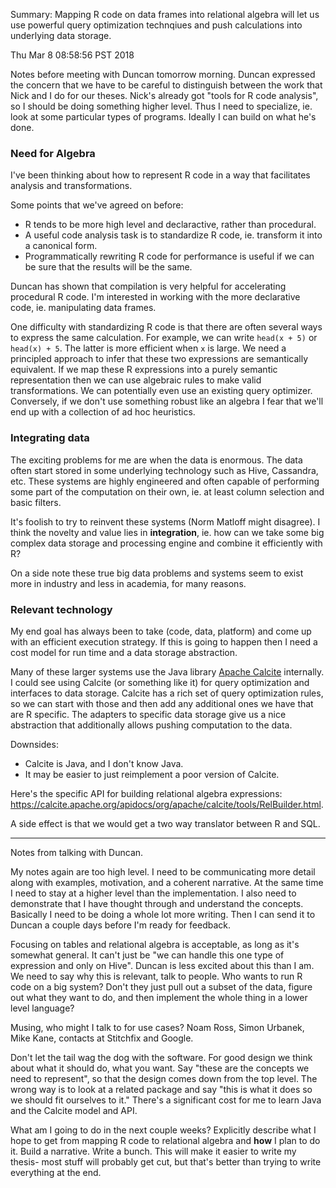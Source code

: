 Summary: Mapping R code on data frames into relational algebra will let us
use powerful query optimization technqiues and push calculations into
underlying data storage.

Thu Mar  8 08:58:56 PST 2018

Notes before meeting with Duncan tomorrow morning.  Duncan expressed the
concern that we have to be careful to distinguish between the work that
Nick and I do for our theses. Nick's already got "tools for R code
analysis", so I should be doing something higher level. Thus I need to
specialize, ie. look at some particular types of programs. Ideally I
can build on what he's done.


### Need for Algebra

I've been thinking about how to represent R code in a way that facilitates
analysis and transformations. 

Some points that we've agreed on before:

- R tends to be more high level and declaractive, rather than procedural.
- A useful code analysis task is to standardize R code, ie. transform it into a
  canonical form.
- Programmatically rewriting R code for performance is useful if we can be
  sure that the results will be the same.

Duncan has shown that compilation is very helpful for accelerating
procedural R code. I'm interested in working with the more declarative
code, ie. manipulating data frames.

One difficulty with standardizing R code is that there are often several
ways to express the same calculation. For example, we can write `head(x +
5)` or `head(x) + 5`. The latter is more efficient when `x` is large. We
need a principled approach to infer that these two expressions are
semantically equivalent. If we map these R expressions into a purely
semantic representation then we can use algebraic rules to make valid
transformations.  We can potentially even use an existing query optimizer.
Conversely, if we don't use something robust like an algebra I fear that
we'll end up with a collection of ad hoc heuristics.


### Integrating data

The exciting problems for me are when the
data is enormous. The data often start stored in some underlying technology
such as Hive, Cassandra, etc. These systems are highly engineered and often
capable of performing some part of the computation on their own, ie. at
least column selection and basic filters.

It's foolish to try to reinvent these systems (Norm Matloff might
disagree). I think the novelty and value lies in __integration__, ie. how
can we take some big complex data storage and processing engine and combine
it efficiently with R?

On a side note these true big data problems and systems seem to exist
more in industry and less in academia, for many reasons.


### Relevant technology

My end goal has always been to take (code, data, platform) and come up with
an efficient execution strategy. If this is going to happen then I need a
cost model for run time and a data storage abstraction.

Many of these larger systems use the Java library [Apache
Calcite](https://calcite.apache.org/) internally. I could see using Calcite
(or something like it) for query optimization and interfaces to data
storage. Calcite has a rich set of query optimization rules, so we can
start with those and then add any additional ones we have that are R
specific. The adapters to specific data storage give us a nice abstraction
that additionally allows pushing computation to the data.

Downsides:

- Calcite is Java, and I don't know Java.
- It may be easier to just reimplement a poor version of Calcite.

Here's the specific API for building relational algebra expressions:
https://calcite.apache.org/apidocs/org/apache/calcite/tools/RelBuilder.html.

A side effect is that we would get a two way translator between R and SQL.


------------------------------------------------------------

Notes from talking with Duncan.

My notes again are too high level. I need to be communicating more detail
along with examples, motivation, and a coherent narrative.
At the same time I need to stay at a higher level than the implementation.
I also need to demonstrate that I have thought through and understand the
concepts. Basically I need to be doing a whole lot more writing. Then I can
send it to Duncan a couple days before I'm ready for feedback.

Focusing on tables and relational algebra is acceptable, as long as it's
somewhat general. It can't just be "we can handle this one type of
expression and only on Hive".  Duncan is less excited about this than I am.
We need to say why this is relevant, talk to people. Who wants to run R
code on a big system? Don't they just pull out a subset of the data,
figure out what they want to do, and then implement the whole thing in a
lower level language?

Musing, who might I talk to for use cases? Noam Ross, Simon Urbanek, Mike
Kane, contacts at Stitchfix and Google.

Don't let the tail wag the dog with the software. For good design we think
about what it should do, what you want. Say "these are the concepts we need
to represent", so that the design comes down from the top level. The wrong
way is to look at a related package and say "this is what it does so we
should fit ourselves to it." There's a significant cost for me to learn Java
and the Calcite model and API.

What am I going to do in the next couple weeks? Explicitly describe what I
hope to get from mapping R code to relational algebra and __how__ I plan to
do it. Build a narrative. Write a bunch. This will make it easier to write
my thesis- most stuff will probably get cut, but that's better than trying
to write everything at the end.
